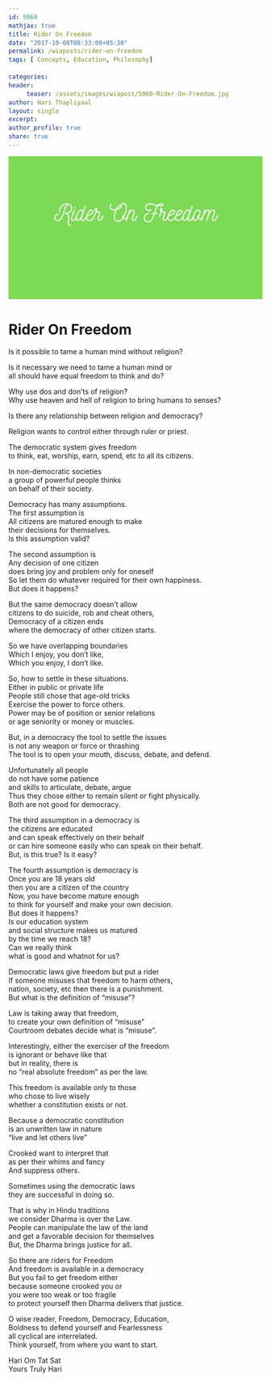 ```yaml
--- 
id: 5060
mathjax: true  
title: Rider On Freedom
date: "2017-10-08T08:33:00+05:30"
permalink: /wiaposts/rider-on-freedom
tags: [ Concepts, Education, Philosophy]    

categories: 
header:
     teaser: /assets/images/wiapost/5060-Rider-On-Freedom.jpg
author: Hari Thapliyaal 
layout: single
excerpt:  
author_profile: true 
share: true 
---
```


![Rider On Freedom](/assets/images/wiapost/5060-Rider-On-Freedom.jpg)     
   
# Rider On Freedom  
     
Is it possible to tame a human mind without religion?    
    
Is it necessary we need to tame a human mind or     
all should have equal freedom to think and do?    
    
Why use dos and don’ts of religion?     
Why use heaven and hell of religion to bring humans to senses?    
    
Is there any relationship between religion and democracy?    
    
Religion wants to control either through ruler or priest.    
    
The democratic system gives freedom     
to think, eat, worship, earn, spend, etc to all its citizens.    
    
In non-democratic societies     
a group of powerful people thinks     
on behalf of their society.    
    
Democracy has many assumptions.     
The first assumption is     
All citizens are matured enough to make     
their decisions for themselves.     
Is this assumption valid?    
    
The second assumption is     
Any decision of one citizen     
does bring joy and problem only for oneself     
So let them do whatever required for their own happiness.     
But does it happens?    
    
But the same democracy doesn’t allow     
citizens to do suicide, rob and cheat others,     
Democracy of a citizen ends     
where the democracy of other citizen starts.    
    
So we have overlapping boundaries     
Which I enjoy, you don’t like,     
Which you enjoy, I don’t like.    
    
So, how to settle in these situations.     
Either in public or private life     
People still chose that age-old tricks     
Exercise the power to force others.     
Power may be of position or senior relations     
or age seniority or money or muscles.    
    
But, in a democracy the tool to settle the issues     
is not any weapon or force or thrashing     
The tool is to open your mouth, discuss, debate, and defend.    
    
Unfortunately all people     
do not have some patience     
and skills to articulate, debate, argue     
Thus they chose either to remain silent or fight physically.     
Both are not good for democracy.    
    
The third assumption in a democracy is     
the citizens are educated     
and can speak effectively on their behalf     
or can hire someone easily who can speak on their behalf.     
But, is this true? Is it easy?    
    
The fourth assumption is democracy is     
Once you are 18 years old     
then you are a citizen of the country     
Now, you have become mature enough     
to think for yourself and make your own decision.     
But does it happens?     
Is our education system     
and social structure makes us matured     
by the time we reach 18?     
Can we really think     
what is good and whatnot for us?    
    
Democratic laws give freedom but put a rider     
If someone misuses that freedom to harm others,     
nation, society, etc then there is a punishment.     
But what is the definition of “misuse”?    
    
Law is taking away that freedom,     
to create your own definition of “misuse”     
Courtroom debates decide what is “misuse”.    
    
Interestingly, either the exerciser of the freedom     
is ignorant or behave like that     
but in reality, there is     
no “real absolute freedom” as per the law.    
    
This freedom is available only to those     
who chose to live wisely     
whether a constitution exists or not.    
    
Because a democratic constitution     
is an unwritten law in nature     
“live and let others live”    
    
Crooked want to interpret that     
as per their whims and fancy     
And suppress others.    
    
Sometimes using the democratic laws     
they are successful in doing so.    
    
That is why in Hindu traditions     
we consider Dharma is over the Law.     
People can manipulate the law of the land     
and get a favorable decision for themselves     
But, the Dharma brings justice for all.    
    
So there are riders for Freedom     
And freedom is available in a democracy     
But you fail to get freedom either     
because someone crooked you or     
you were too weak or too fragile     
to protect yourself then Dharma delivers that justice.    
    
O wise reader, Freedom, Democracy, Education,     
Boldness to defend yourself and Fearlessness     
all cyclical are interrelated.     
Think yourself, from where you want to start.    
    
Hari Om Tat Sat     
Yours Truly Hari    
